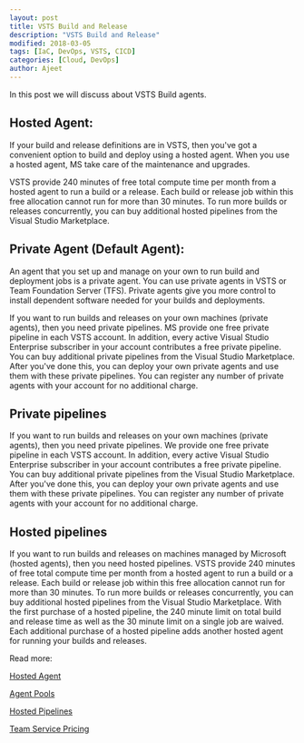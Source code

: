```yaml
---
layout: post
title: VSTS Build and Release
description: "VSTS Build and Release"
modified: 2018-03-05
tags: [IaC, DevOps, VSTS, CICD]
categories: [Cloud, DevOps]
author: Ajeet
---
```

In this post we will discuss about VSTS Build agents.


<!--more-->
## Hosted Agent:

If your build and release definitions are in VSTS, then you've got a convenient option to build and deploy using a hosted agent. When you use a hosted agent, MS take care of the maintenance and upgrades. 

VSTS provide 240 minutes of free total compute time per month from a hosted agent to run a build or a release. Each build or release job within this free allocation cannot run for more than 30 minutes. To run more builds or releases concurrently, you can buy additional hosted pipelines from the Visual Studio Marketplace.

## Private Agent (Default Agent):
An agent that you set up and manage on your own to run build and deployment jobs is a private agent. You can use private agents in VSTS or Team Foundation Server (TFS). Private agents give you more control to install dependent software needed for your builds and deployments.

If you want to run builds and releases on your own machines (private agents), then you need private pipelines. MS provide one free private pipeline in each VSTS account. In addition, every active Visual Studio Enterprise subscriber in your account contributes a free private pipeline. You can buy additional private pipelines from the Visual Studio Marketplace. After you've done this, you can deploy your own private agents and use them with these private pipelines. You can register any number of private agents with your account for no additional charge.

## Private pipelines
If you want to run builds and releases on your own machines (private agents), then you need private pipelines. We provide one free private pipeline in each VSTS account. In addition, every active Visual Studio Enterprise subscriber in your account contributes a free private pipeline. You can buy additional private pipelines from the Visual Studio Marketplace. After you've done this, you can deploy your own private agents and use them with these private pipelines. You can register any number of private agents with your account for no additional charge.

## Hosted pipelines
If you want to run builds and releases on machines managed by Microsoft (hosted agents), then you need hosted pipelines. VSTS provide 240 minutes of free total compute time per month from a hosted agent to run a build or a release. Each build or release job within this free allocation cannot run for more than 30 minutes. To run more builds or releases concurrently, you can buy additional hosted pipelines from the Visual Studio Marketplace. With the first purchase of a hosted pipeline, the 240 minute limit on total build and release time as well as the 30 minute limit on a single job are waived. Each additional purchase of a hosted pipeline adds another hosted agent for running your builds and releases.

Read more:

[Hosted Agent](https://docs.microsoft.com/en-us/vsts/build-release/concepts/agents/hosted)

[Agent Pools](https://docs.microsoft.com/en-us/vsts/build-release/concepts/agents/pools-queues)

[Hosted Pipelines](https://docs.microsoft.com/en-us/vsts/build-release/concepts/licensing/concurrent-pipelines-ts#hosted-pipelines)

[Team Service Pricing](https://www.visualstudio.com/team-services/pricing/)

